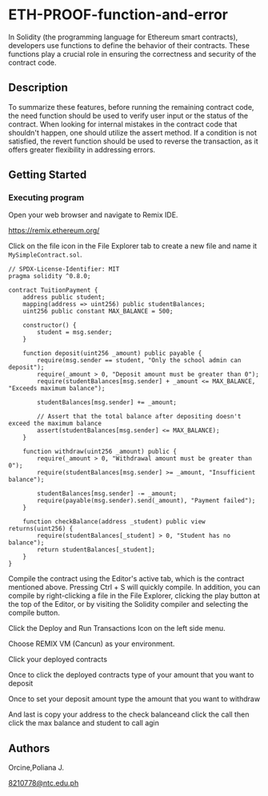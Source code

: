 # ETH-PROOF-function-and-error

In Solidity (the programming language for Ethereum smart contracts), developers use functions to define the behavior of their contracts. These functions play a crucial role in ensuring the correctness and security of the contract code. 

## Description

To summarize these features, before running the remaining contract code, the need function should be used to verify user input or the status of the contract. When looking for internal mistakes in the contract code that shouldn't happen, one should utilize the assert method. If a condition is not satisfied, the revert function should be used to reverse the transaction, as it offers greater flexibility in addressing errors.

## Getting Started

### Executing program

Open your web browser and navigate to Remix IDE. 

https://remix.ethereum.org/

Click on the file icon in the File Explorer tab to create a new file and name it `MySimpleContract.sol`.

```solidity
// SPDX-License-Identifier: MIT
pragma solidity ^0.8.0;

contract TuitionPayment {
    address public student;
    mapping(address => uint256) public studentBalances;
    uint256 public constant MAX_BALANCE = 500;

    constructor() {
        student = msg.sender;
    }

    function deposit(uint256 _amount) public payable {
        require(msg.sender == student, "Only the school admin can deposit");
        require(_amount > 0, "Deposit amount must be greater than 0");
        require(studentBalances[msg.sender] + _amount <= MAX_BALANCE, "Exceeds maximum balance");

        studentBalances[msg.sender] += _amount;

        // Assert that the total balance after depositing doesn't exceed the maximum balance
        assert(studentBalances[msg.sender] <= MAX_BALANCE);
    }

    function withdraw(uint256 _amount) public {
        require(_amount > 0, "Withdrawal amount must be greater than 0");
        require(studentBalances[msg.sender] >= _amount, "Insufficient balance");

        studentBalances[msg.sender] -= _amount;
        require(payable(msg.sender).send(_amount), "Payment failed");
    }

    function checkBalance(address _student) public view returns(uint256) {
        require(studentBalances[_student] > 0, "Student has no balance");
        return studentBalances[_student];
    }
}
```


Compile the contract using the Editor's active tab, which is the contract mentioned above.
Pressing Ctrl + S will quickly compile. In addition, you can compile by right-clicking a file in the File Explorer, clicking the play button at the top of the Editor, or by visiting the Solidity compiler and selecting the compile button.


Click the Deploy and Run Transactions Icon on the left side menu.


Choose REMIX VM (Cancun) as your environment.


Click your deployed contracts


Once to click the deployed contracts type of your amount that you want to deposit


Once to set your deposit amount type the amount that you want to withdraw 


And last is copy your address to the check balanceand click the call then click the max balance and student to call agin



## Authors

Orcine,Poliana J.

8210778@ntc.edu.ph
